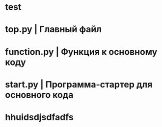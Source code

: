 # test
# top.py | Главный файл
# function.py | Функция к основному коду
# start.py | Программа-стартер для основного кода
# hhuidsdjsdfadfs
